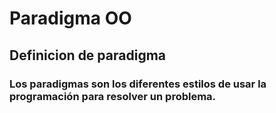 # Paradigma OO
## Definicion de paradigma 
### Los paradigmas son los diferentes estilos de usar la programación para resolver un problema.